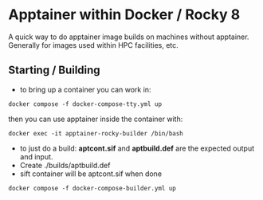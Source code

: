 # Apptainer within Docker / Rocky 8

A quick way to do apptainer image builds on machines without apptainer.  Generally for images used within HPC facilities, etc.

## Starting / Building
- to bring up a container you can work in:
```
docker compose -f docker-compose-tty.yml up
```
then you can use apptainer inside the container with:
```
docker exec -it apptainer-rocky-builder /bin/bash
```

- to just do a build:
**aptcont.sif** and **aptbuild.def** are the expected output and input.
- Create ./builds/aptbuild.def
- sift container will be aptcont.sif when done
```
docker compose -f docker-compose-builder.yml up
```


